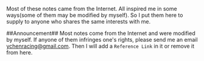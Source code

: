 Most of these notes came from the Internet. All inspired me in some ways(some of them may be modified by myself). So I put them here to supply to anyone who shares the same interests with me.  

##Announcement##
Most notes come from the Internet and were modified by myself. If anyone of them infringes one's rights, please send me an email <a href="mailto:ychenracing@gmail.com">ychenracing@gmail.com</a>. Then I will add a `Reference Link` in it or remove it from here.
